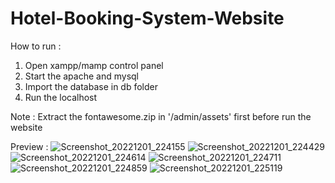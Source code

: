 # Hotel-Booking-System-Website

How to run :
1. Open xampp/mamp control panel
2. Start the apache and mysql
3. Import the database in db folder
4. Run the localhost

Note : Extract the fontawesome.zip in '/admin/assets' first before run the website

Preview : 
![Screenshot_20221201_224155](https://user-images.githubusercontent.com/98078848/205096038-27a93b8f-dce8-4b19-97e7-ea5badd85260.png)
![Screenshot_20221201_224429](https://user-images.githubusercontent.com/98078848/205096570-e09e50c5-324e-46f2-9a85-ff39f8b6554a.png)
![Screenshot_20221201_224614](https://user-images.githubusercontent.com/98078848/205096908-06d9ff4f-993f-48b3-a239-9de7a494a297.png)
![Screenshot_20221201_224711](https://user-images.githubusercontent.com/98078848/205097118-1d1495de-7621-472a-a075-1ac69826c38b.png)
![Screenshot_20221201_224859](https://user-images.githubusercontent.com/98078848/205097515-f7897239-fa4a-40dd-82f2-1a3fdc186f4a.png)
![Screenshot_20221201_225119](https://user-images.githubusercontent.com/98078848/205098332-17f61324-ec7a-492f-838a-af7b7f70a7c7.png)

